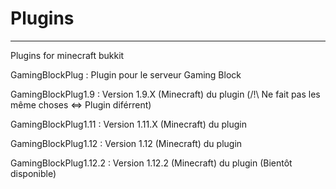 # Plugins

---------------------------------------------

Plugins for minecraft bukkit

GamingBlockPlug : Plugin pour le serveur Gaming Block

GamingBlockPlug1.9 : Version 1.9.X (Minecraft) du plugin (/!\ Ne fait pas les même choses <=> Plugin diférrent)

GamingBlockPlug1.11 : Version 1.11.X (Minecraft) du plugin

GamingBlockPlug1.12 : Version 1.12 (Minecraft) du plugin

GamingBlockPlug1.12.2 : Version 1.12.2 (Minecraft) du plugin (Bientôt disponible)
